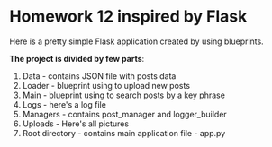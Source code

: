 # Homework 12 inspired by Flask

Here is a pretty simple Flask application created by using blueprints.

**The project is divided by few parts**:
1. Data - contains JSON file with posts data
2. Loader - blueprint using to upload new posts
3. Main - blueprint using to search posts by a key phrase
4. Logs - here's a log file
5. Managers - contains post_manager and logger_builder
6. Uploads - Here's all pictures
7. Root directory - contains main application file - app.py




 